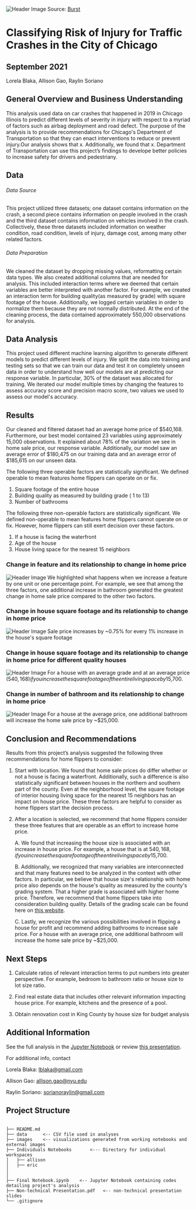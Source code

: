 ![Header Image](https://github.com/raylinsoriano/Project_3_Classification/blob/main/Images/chicago-city-lights-at-night.jpg)
Source: [Burst](https://burst.shopify.com/photos/chicago-city-lights-at-night?q=chicago)

# Classifying Risk of Injury for Traffic Crashes in the City of Chicago

## September 2021

Lorela Blaka, Allison Gao, Raylin Soriano


## General Overview and Business Understanding
This analysis used data on car crashes that happened in 2019 in Chicago Illinois to predict different levels of severity in injury with respect to a myriad of factors such as airbag deployment and road defect. The purpose of the analysis is to provide recommendations for Chicago's Department of Transportation so that they can enact interventions to reduce or prevent injury.Our analysis shows that x. Additionally, we found that x. Department of Transportation can use this project’s findings to develope better policies to increase safety for drivers and pedestriany. 

## Data 

###### Data Source
This project utilized three datasets; one dataset contains information on the crash, a second piece contains information on people involved in the crash and the third dataset contains information on vehicles involved in the crash. Collectively, these three datasets included information on weather condition, road condition, levels of injury, damage cost, among many other related factors. 

###### Data Preparation
We cleaned the dataset by dropping missing values, reformatting certain data types. We also created additional columns that are needed for analysis. This included interaction terms where we deemed that certain variables are better interpreted with another factor. For example, we created an interaction term for building quality(as measured by grade) with square footage of the house. Additionally, we logged certain variables in order to normalize them because they are not normally distributed. At the end of the cleaning process, the data contained approximately 550,000 observations for analysis. 

## Data Analysis 

This project used different machine learning algorithm to generate different models to predict different levels of injury. We split the data into training and testing sets so that we can train our data and test it on completely unseen data in order to understand how well our models are at predicting our response variable. In particular, 30% of the dataset was allocated for training. We iterated our model multiple times by changing the features to assess accuracy score and precision macro score, two values we used to assess our model's accuracy. 


## Results 

Our cleaned and filtered dataset had an average home price of $540,168. Furthermore, our best model contained 23 variables using approximately 15,000 observations. It explained about 78% of the variation we see in home sale price, our response variable. Additionally, our model saw an average error of $180,475 on our training data and an average error of $185,615 on our unseen data. 

The following three operable factors are statistically significant. We defined operable to mean features home flippers can operate on or fix. 

1. Square footage of the entire house
2. Building quality as measured by building grade ( 1 to 13)
3. Number of bathrooms

The following three non-operable factors are statistically significant. We defined non-operable to mean features home flippers cannot operate on or fix. However, home flippers can still exert decision over these factors. 

1. If a house is facing the waterfront 
2. Age of the house
3. House living space for the nearest 15 neighbors


### Change in feature and its relationship to change in home price 

![Header Image](x)
We highlighted what happens when we increase a feature by one unit or one percentage point. For example, we see that among the three factors, one additional increase in bathroom generated the greatest change in home sale price compared to the other two factors. 


### Change in house square footage and its relationship to change in home price 

![Header Image](x)
Sale price increases by ~0.75% for every 1% increase in the house's square footage


### Change in house square footage and its relationship to change in home price for different quality houses

![Header Image](x)
For a house with an average grade and at an average price ($540,168) if you increase the square footage of the entire living space by 1%, it will increase the sale price by  ~$5,700. 


### Change in number of bathroom and its relationship to change in home price

![Header Image](https://github.com/ericdnbn/Phase_2_Project/blob/main/Images/Image%204-bathroom.png)
For a house at the average price, one additional bathroom will increase the home sale price by  ~$25,000. 



## Conclusion and Recommendations 

Results from this project’s analysis suggested the following three recommendations for home flippers to consider:

1. Start with location. We found that home sale prices do differ whether or not a house is facing a waterfront. Additionally, such a difference is also statistically significant between houses in the northern and southern part of the county. Even at the neighborhood level, the square footage of interior housing living space for the nearest 15 neighbors has an impact on house price. These three factors are helpful to consider as home flippers start the decision process. 

2. After a location is selected, we recommend that home flippers consider these three features that are operable as an effort to increase home price. 

    A. We found that increasing the house size is associated with an increase in house price. For example, a house that is at $540,168, if you increase the square footage of the entire living space by 1%, it will increase home sale price by  ~$5,700. 
    
    B. Additionally, we recognized that many variables are interconnected and that many features need to be analyzed in the context with other factors. In particular, we believe that house size's relationship with home price also depends on the house's quality as measured by the county's grading system. That a higher grade is associated with higher home price. Therefore, we recommend that home flippers take into consideration building quality. Details of the grading scale can be found here on [this website](https://info.kingcounty.gov/assessor/esales/Glossary.aspx?type=r). 
    
    C. Lastly, we recognize the various possibilities involved in flipping a house for profit and recommend adding bathrooms to increase sale price. For a house with an average price, one additional bathroom will increase the home sale price by  ~$25,000. 


## Next Steps

1. Calculate ratios of relevant interaction terms to put numbers into greater perspective. For example, bedroom to bathroom ratio or house size to lot size ratio. 

2. Find real estate data that includes other relevant information impacting house price. For example, kitchens and the presence of a pool. 

3. Obtain renovation cost in King County by house size for budget analysis 


## Additional Information

See the full analysis in the [Jupyter Notebook](x) or review [this presentation](x).

For additional info, contact

Lorela Blaka: lblaka@gmail.com

Allison Gao: allison.gao@nyu.edu

Raylin Soriano: sorianoraylin@gmail.com

## Project Structure 

```## Project Structure

├── README.md
├── data      <-- CSV file used in analyses
├── images    <-- visualizations generated from working notebooks and external images
├── Individuals Notebooks       <--- Directory for individual workspaces
│   ├── allison
│   ├── eric
│   
│   
├── Final Notebook.ipynb    <-- Jupyter Notebook containing codes detailing project's analysis 
├── Non-technical Presentation.pdf   <-- non-technical presentation slides
└── .gitignore

